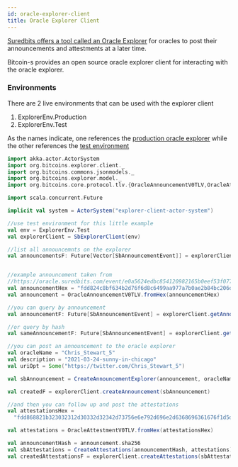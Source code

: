 ```yaml
---
id: oracle-explorer-client
title: Oracle Explorer Client
---
```


[Suredbits offers a tool called an Oracle Explorer](https://oracle.suredbits.com) for oracles to post their
announcements and attestments at a later time.

Bitcoin-s provides an open source oracle explorer client for
interacting with the oracle explorer.

### Environments

There are 2 live environments that can be used with the explorer client

1. ExplorerEnv.Production
2. ExplorerEnv.Test

As the names indicate, one references the [production oracle explorer](https://oracle.suredbits.com)
while the other references the [test environment](https://test.oracle.suredbits.com)
```scala mdoc:invisible
import akka.actor.ActorSystem
import org.bitcoins.explorer.client._
import org.bitcoins.commons.jsonmodels._
import org.bitcoins.explorer.model._
import org.bitcoins.core.protocol.tlv.{OracleAnnouncementV0TLV,OracleAttestmentV0TLV}

import scala.concurrent.Future
```

```scala mdoc:compile-only
implicit val system = ActorSystem("explorer-client-actor-system")

//use test environment for this little example
val env = ExplorerEnv.Test
val explorerClient = SbExplorerClient(env)

//list all announcemnts on the explorer
val announcementsF: Future[Vector[SbAnnouncementEvent]] = explorerClient.listAnnouncements()


//example announcement taken from
//https://oracle.suredbits.com/event/e0a5624edbc854120982165b0eef53f0777a49febd79a0c21bf75e5582021e33
val announcementHex = "fdd824c8bf634b2d76f6d8c6499aa977a7b0ae2b84bc206d800f8448e46d63d6ca31778ddb023e39df098c7e109b3d6ee7273d18be62e10f8481dae6531dbe3e0647f6e95d1bcfab252c6dd9edd7aea4c5eeeef138f7ff7346061ea40143a9f5ae80baa9fdd82264000190ef605e3450e16b47745e7a33e26ac9437f6ec2ed660d829a064dceee3699c8605fc700fdd806270005076e67616e6e6f75066d696f63696304647261770a6e6f2d636f6e74657374056f74686572124d696f6369632076204e67616e6e6f752032"
val announcement = OracleAnnouncementV0TLV.fromHex(announcementHex)

//you can query by announcement
val announcementF: Future[SbAnnouncementEvent] = explorerClient.getAnnouncement(announcement)

//or query by hash 
val sameAnnouncementF: Future[SbAnnouncementEvent] = explorerClient.getAnnouncement(announcement.sha256)

//you can post an announcement to the oracle explorer
val oracleName = "Chris_Stewart_5"
val description = "2021-03-24-sunny-in-chicago"
val uriOpt = Some("https://twitter.com/Chris_Stewart_5")

val sbAnnouncement = CreateAnnouncementExplorer(announcement, oracleName, description, uriOpt)

val createdF = explorerClient.createAnnouncement(sbAnnouncement)

//and then you can follow up and post the attestations
val attestationsHex =
  "fdd868821b323032312d30332d32342d73756e6e792d696e2d6368696361676f1d5dcdba2e64cb116cc0c375a0856298f0058b778f46bfe625ac6576204889e40001efdf735567ae0a00a515e313d20029de5d7525da7b8367bc843d28b672d4db4db5de4dbff689f3b742be634a9c92c615dbcf2eadbdd470f514b1ac250a30db6d03594553"

val attestations = OracleAttestmentV0TLV.fromHex(attestationsHex)

val announcementHash = announcement.sha256
val sbAttestations = CreateAttestations(announcementHash, attestations)
val createdAttestationsF = explorerClient.createAttestations(sbAttestations)

```
